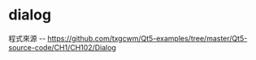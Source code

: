 # dialog

程式來源 -- https://github.com/txgcwm/Qt5-examples/tree/master/Qt5-source-code/CH1/CH102/Dialog
